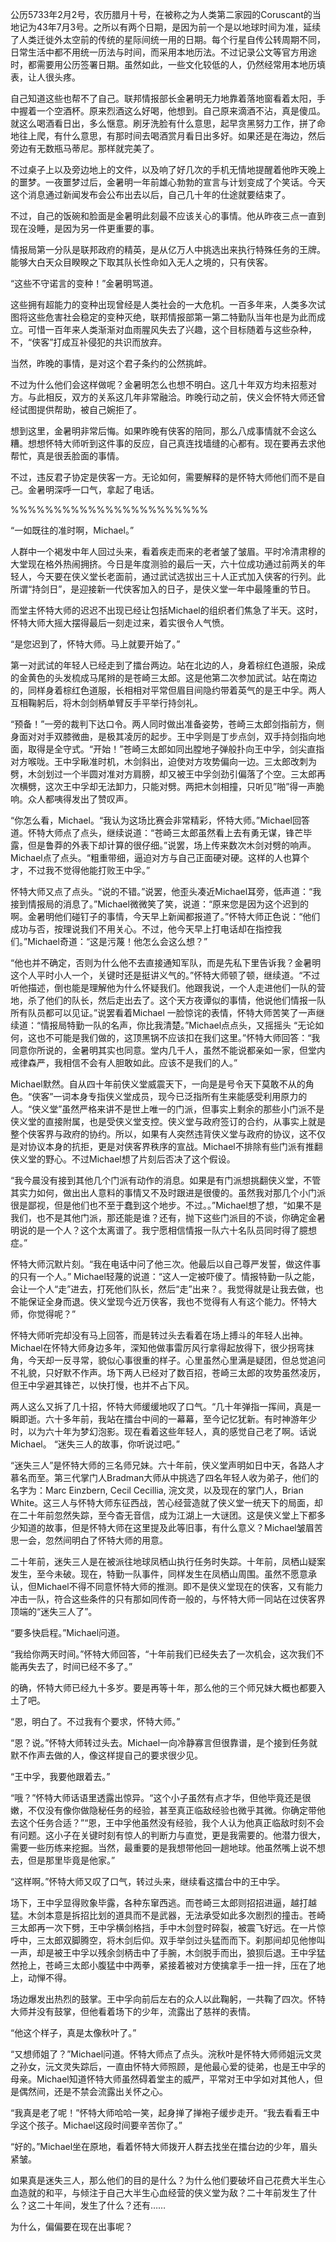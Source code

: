 公历5733年2月2号，农历腊月十号，在被称之为人类第二家园的Coruscant的当地记为43年7月3号。之所以有两个日期，是因为前一个是以地球时间为准，延续了人类迁徙外太空前的传统的星际间统一用的日期。每个行星自传公转周期不同，日常生活中都不用统一历法与时间，而采用本地历法。不过记录公文等官方用途时，都需要用公历签署日期。虽然如此，一些文化较低的人，仍然经常用本地历填表，让人很头疼。

自己知道这些也帮不了自己。联邦情报部长金暑明无力地靠着落地窗看着太阳，手中握着一个空酒杯。原来烈酒这么好喝，他想到。自己原来滴酒不沾，真是傻瓜。就这么喝酒看日出，多么惬意。刷牙洗脸有什么意思，起早贪黑努力工作，拼了命地往上爬，有什么意思，有那时间去喝酒赏月看日出多好。如果还是在海边，然后旁边有无数瓶马蒂尼。那样就完美了。

不过桌子上以及旁边地上的文件，以及响了好几次的手机无情地提醒着他昨天晚上的噩梦。一夜噩梦过后，金暑明一年前雄心勃勃的宣言与计划变成了个笑话。今天这个消息通过新闻发布会公布出去以后，自己几十年的仕途就要结束了。

不过，自己的饭碗和脸面是金暑明此刻最不应该关心的事情。他从昨夜三点一直到现在没睡，是因为另一件更重要的事。

情报局第一分队是联邦政府的精英，是从亿万人中挑选出来执行特殊任务的王牌。能够大白天众目睽睽之下取其队长性命如入无人之境的，只有侠客。

“这些不守诺言的变种！”金暑明骂道。

这些拥有超能力的变种出现曾经是人类社会的一大危机。一百多年来，人类多次试图将这些危害社会稳定的变种灭绝，联邦情报部第一第二特勤队当年也是为此而成立。可惜一百年来人类渐渐对血雨腥风失去了兴趣，这个目标随着与这些杂种，不，“侠客”打成互补侵犯的共识而放弃。

当然，昨晚的事情，是对这个君子条约的公然挑衅。

不过为什么他们会这样做呢？金暑明怎么也想不明白。这几十年双方均未招惹对方。与此相反，双方的关系这几年非常融洽。昨晚行动之前，侠义会怀特大师还曾经试图提供帮助，被自己婉拒了。

想到这里，金暑明非常后悔。如果昨晚有侠客的陪同，那么八成事情就不会这么糟。想想怀特大师听到这件事的反应，自己真连找墙缝的心都有。现在要再去求他帮忙，真是很丢脸面的事情。

不过，违反君子协定是侠客一方。无论如何，需要解释的是怀特大师他们而不是自己。金暑明深呼一口气，拿起了电话。

%%%%%%%%%%%%%%%%%%%%%%%


 “一如既往的准时啊，Michael。”

人群中一个褐发中年人回过头来，看着疾走而来的老者皱了皱眉。平时冷清肃穆的大堂现在格外热闹拥挤。今日是年度测验的最后一天，六十位成功通过前两关的年轻人，今天要在侠义堂长老面前，通过武试选拔出三十人正式加入侠客的行列。此所谓“持剑日”，是迎接新一代侠客加入的日子，是侠义堂一年中最隆重的节日。

而堂主怀特大师的迟迟不出现已经让包括Michael的组织者们焦急了半天。这时，怀特大师大摇大摆得最后一刻走过来，着实很令人气愤。

“是您迟到了，怀特大师。马上就要开始了。”

第一对武试的年轻人已经走到了擂台两边。站在北边的人，身着棕红色道服，染成的金黄色的头发梳成马尾辫的是苍崎三太郎。这是他第二次参加武试。站在南边的，同样身着棕红色道服，长相相对平常但眉目间隐约带着英气的是王中孚。两人互相鞠躬后，将木剑剑柄单臂反手平举行持剑礼。

“预备！”一旁的裁判下达口令。两人同时做出准备姿势，苍崎三太郎剑指前方，侧身面对对手双膝微曲，是极其凌厉的起步。王中孚则是丁步点剑，双手持剑指向地面，取得是全守式。“开始！”苍崎三太郎如同出膛地子弹般扑向王中孚，剑尖直指对方喉咙。王中孚瞅准时机，木剑斜出，迫使对方攻势偏向一边。三太郎改刺为劈，木剑划过一个半圆对准对方肩膀，却又被王中孚剑劲引偏落了个空。三太郎再次横劈，这次王中孚却无法卸力，只能对劈。两把木剑相撞，只听见”啪”得一声脆响。众人都咦得发出了赞叹声。

“你怎么看，Michael。“我认为这场比赛会非常精彩，怀特大师。”Michael回答道。怀特大师点了点头，继续说道：“苍崎三太郎虽然看上去有勇无谋，锋芒毕露，但是鲁莽的外表下却计算的很仔细。”说罢，场上传来数次木剑对劈的响声。Michael点了点头。“粗重带细，逼迫对方与自己正面硬对硬。这样的人也算个才，不过我不觉得他能打败王中孚。”

怀特大师又点了点头。“说的不错。”说罢，他歪头凑近Michael耳旁，低声道：“我接到情报局的消息了。”Michael微微笑了笑，说道：“原来您是因为这个迟到的啊。金暑明他们碰钉子的事情，今天早上新闻都报道了。”怀特大师正色说：“他们成功与否，按理说我们不用关心。不过，他今天早上打电话却在指控我们。”Michael奇道：“这是污蔑！他怎么会这么想？”

“他也并不确定，否则为什么他不去直接通知军队，而是先私下里告诉我？金暑明这个人平时小人一个，关键时还是挺讲义气的。”怀特大师顿了顿，继续道。“不过听他描述，倒也能是理解他为什么怀疑我们。他跟我说，一个人走进他们一队的营地，杀了他们的队长，然后走出去了。这个天方夜谭似的事情，他说他们情报一队所有队员都可以见证。”说罢看着Michael 一脸惊诧的表情，怀特大师苦笑了一声继续道：“情报局特勤一队的名声，你比我清楚。”Michael点点头，又摇摇头 “无论如何，这也不可能是我们做的，这顶黑锅不应该扣在我们这里。”怀特大师回答：“我同意你所说的，金暑明其实也同意。堂内几千人，虽然不能说都亲如一家，但堂内戒律森严，我相信不会有人胆敢如此。应该不是我们的人。”

Michael默然。自从四十年前侠义堂威震天下，一向是是号令天下莫敢不从的角色。“侠客”一词本身专指侠义堂成员，现今已泛指所有生来能感受利用原力的人。“侠义堂”虽然严格来讲不是世上唯一的门派，但事实上剩余的那些小门派不是侠义堂的直接附属，也是受侠义堂支控。侠义堂与政府签订的合约，从事实上就是整个侠客界与政府的协约。所以，如果有人突然违背侠义堂与政府的协议，这不仅是对协议本身的抗拒，更是对侠客界秩序的宣战。Michael不排除有些门派有推翻侠义堂的野心。不过Michael想了片刻后否决了这个假设。

“我今晨没有接到其他几个门派有动作的消息。如果是有门派想挑翻侠义堂，不管其实力如何，做出出人意料的事情又不及时跟进是很傻的。虽然我对那几个小门派很是鄙视，但是他们也不至于蠢到这个地步。不过。。”Michael想了想，“如果不是我们，也不是其他门派，那还能是谁？还有，抛下这些门派目的不谈，你确定金暑明说的是一个人？这个太离谱了。我宁愿相信情报一队六十名队员同时得了臆想症。”

怀特大师沉默片刻。“我在电话中问了他三次。他最后以自己尊严发誓，做这件事的只有一个人。” Michael轻蔑的说道：“这人一定被吓傻了。情报特勤一队之能，会让一个人“走”进去，打死他们队长，然后“走”出来？。我觉得就是让我去做，也不能保证全身而退。侠义堂现今近万侠客，我也不觉得有人有这个能力。怀特大师，你觉得呢？”

怀特大师听完却没有马上回答，而是转过头去看着在场上搏斗的年轻人出神。Michael在怀特大师身边多年，深知他做事雷厉风行拿得起放得下，很少拐弯抹角，今天却一反寻常，貌似心事很重的样子。心里虽然心里满是疑团，但总觉追问不礼貌，只好默不作声。场下两人已经对了数百招，苍崎三太郎的攻势虽然凌厉，但王中孚避其锋芒，以快打慢，也并不占下风。

两人这么又拆了几十招，怀特大师缓缓地叹了口气。“几十年弹指一挥间，真是一瞬即逝。六十多年前，我站在擂台中间的一幕幕，至今记忆犹新。有时神游年少时，以为六十年为梦幻泡影。现在看着这些年轻人，真的感觉自己老了啊。话说Michael。
“迷失三人的故事，你听说过吧。”

“迷失三人”是怀特大师的三名师兄妹。六十年前，侠义堂声明如日中天，各路人才慕名而至。第三代掌门人Bradman大师从中挑选了四名年轻人收为弟子，他们的名字为：Marc Einzbern, Cecil Cecillia, 浣文灵，以及现在的掌门人，Brian White。这三人与怀特大师东征西战，苦心经营造就了侠义堂一统天下的局面，却在二十年前忽然失踪，至今杳无音信，成为江湖上一大谜团。这是侠义堂上下都多少知道的故事，但是怀特大师在这里提及此等旧事，有什么意义？Michael皱眉苦思一会，忽然间明白了怀特大师的用意。

二十年前，迷失三人是在被派往地球凤栖山执行任务时失踪。十年前，凤栖山疑案发生，至今未破。现在，特勤一队事件，同样发生在凤栖山周围。虽然不愿意承认，但Michael不得不同意怀特大师的推测。即不是侠义堂现在的侠客，又有能力冲击一队，符合这些条件的只有那如同传奇一般的，与怀特大师一同站在过侠客界顶端的“迷失三人了”。

“要多快启程。”Michael问道。

“我给你两天时间。”怀特大师回答，“十年前我们已经失去了一次机会，这次我们不能再失去了，时间已经不多了。”

的确，怀特大师已经九十多岁。要是再等十年，那么他的三个师兄妹大概也都要入土了吧。

“恩，明白了。不过我有个要求，怀特大师。”

“恩？说。”怀特大师转过头去。Michael一向冷静寡言但很靠谱，是个接到任务就默不作声去做的人，像这样提自己的要求很少见。

“王中孚，我要他跟着去。”

“哦？”怀特大师话语里透露出惊异。“这个小子虽然有点才华，但他毕竟还是很嫩，不仅没有像你做隐秘任务的经验，甚至真正临敌经验也微乎其微。你确定带他去这个任务合适？”“恩，王中孚他虽然没有经验，我个人认为他真正临敌时刻不会有问题。这小子在关键时刻有惊人的判断力与直觉，更是我需要的。他潜力很大，需要一些历练来挖掘。当然，最重要的是我想带他回一趟地球。他虽然嘴上说不想去，但是那里毕竟是他家。”

“这样啊。”怀特大师又叹了口气，转过头来，继续看这擂台中的王中孚。

场下，王中孚显得败象毕露，各种东窜西逃。而苍崎三太郎则招招进逼，越打越猛。木剑本意是拆招比划的道具而不是武器，无法承受如此多次剧烈的撞击。苍崎三太郎再一次下劈，王中孚横剑格挡，手中木剑登时碎裂，被震飞好远。在一片惊呼中，三太郎双脚腾空，将木剑后仰。双手举剑过头猛而而下。刹那间却见他惨叫一声，却是被王中孚以残余剑柄击中了手腕，木剑脱手而出，狼狈后退。王中孚猛然抢上，苍崎三太郎小腹猛中中两拳，紧接着被对方使擒拿手一扭一拌，压在了地上，动惮不得。

场边爆发出热烈的鼓掌。王中孚向前后左右的众人以此鞠躬，一共鞠了四次。怀特大师并没有鼓掌，但他看着场下的少年，流露出了慈祥的表情。

“他这个样子，真是太像秋叶了。”

“又想师姐了？”Michael问道。怀特大师点了点头。浣秋叶是怀特大师师姐沅文灵之孙女，沅文灵失踪后，一直由怀特大师照顾，是他最心爱的徒弟，也是王中孚的母亲。Michael知道怀特大师虽然碍着堂主的威严，平常对王中孚如对其他人，但是偶然间，还是不禁会流露出关怀之心。

“我真是老了呢！”怀特大师哈哈一笑，起身掸了掸袍子缓步走开。“我去看看王中孚这个孩子。Michael这段时间要辛苦你了。”

“好的。”Michael坐在原地，看着怀特大师拨开人群去找坐在擂台边的少年，眉头紧皱。

如果真是迷失三人，那么他们的目的是什么？为什么他们要破坏自己花费大半生心血造就的和平，与倾注于自己大半生心血经营的侠义堂为敌？二十年前发生了什么？这二十年间，发生了什么？还有……

为什么，偏偏要在现在出事呢？
